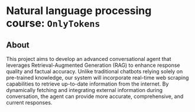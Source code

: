 # Natural language processing course: `OnlyTokens`

## About 

This project aims to develop an advanced conversational agent that leverages Retrieval-Augmented Generation
(RAG) to enhance response quality and factual accuracy. Unlike traditional chatbots relying solely on pre-trained
knowledge, our system will incorporate real-time web scraping capabilities to retrieve up-to-date information from
the internet. By dynamically fetching and integrating external information during conversation, the agent can
provide more accurate, comprehensive, and current responses. 
